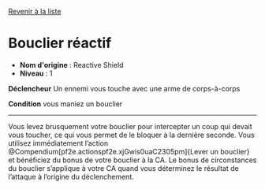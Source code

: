 [Revenir à la liste](list.md)

# Bouclier réactif

 * **Nom d'origine** : Reactive Shield
 * **Niveau** : 1


<p><strong>Déclencheur</strong> Un ennemi vous touche avec une arme de corps-à-corps</p><p><strong>Condition</strong> vous maniez un bouclier</p>
<hr>
<p>Vous levez brusquement votre bouclier pour intercepter un coup qui devait vous toucher, ce qui vous permet de le bloquer à la dernière seconde. Vous utilisez immédiatement l’action @Compendium[pf2e.actionspf2e.xjGwis0uaC2305pm]{Lever un bouclier} et bénéficiez du bonus de votre bouclier à la CA. Le bonus de circonstances du bouclier s’applique à votre CA quand vous déterminez le résultat de l’attaque à l’origine du déclenchement.</p>